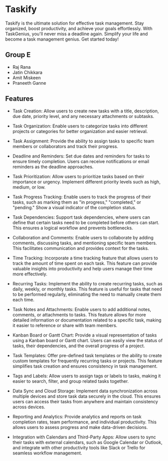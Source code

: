 # Taskify

Taskify is the ultimate solution for effective task management. Stay organized, boost productivity, and achieve your goals effortlessly. With TaskGenius, you'll never miss a deadline again. Simplify your life and become a task management genius. Get started today!

## Group E

- Raj Rana
- Jatin Chikkara
- Amit Miskeen
- Praneeth Ganne

## Features

- Task Creation: Allow users to create new tasks with a title, description, due date, priority level, and any necessary attachments or subtasks.

- Task Organization: Enable users to categorize tasks into different projects or categories for better organization and easier retrieval.

- Task Assignment: Provide the ability to assign tasks to specific team members or collaborators and track their progress.

- Deadline and Reminders: Set due dates and reminders for tasks to ensure timely completion. Users can receive notifications or email reminders as the deadline approaches.

- Task Prioritization: Allow users to prioritize tasks based on their importance or urgency. Implement different priority levels such as high, medium, or low.

- Task Progress Tracking: Enable users to track the progress of their tasks, such as marking them as "in progress," "completed," or "pending." Show a visual indicator of the completion status.

- Task Dependencies: Support task dependencies, where users can define that certain tasks need to be completed before others can start. This ensures a logical workflow and prevents bottlenecks.

- Collaboration and Comments: Enable users to collaborate by adding comments, discussing tasks, and mentioning specific team members. This facilitates communication and provides context for the tasks.

- Time Tracking: Incorporate a time tracking feature that allows users to track the amount of time spent on each task. This feature can provide valuable insights into productivity and help users manage their time more effectively.

- Recurring Tasks: Implement the ability to create recurring tasks, such as daily, weekly, or monthly tasks. This feature is useful for tasks that need to be performed regularly, eliminating the need to manually create them each time.

- Task Notes and Attachments: Enable users to add additional notes, comments, or attachments to tasks. This feature allows for more detailed information or documentation related to a specific task, making it easier to reference or share with team members.

- Kanban Board or Gantt Chart: Provide a visual representation of tasks using a Kanban board or Gantt chart. Users can easily view the status of tasks, their dependencies, and the overall progress of a project.

- Task Templates: Offer pre-defined task templates or the ability to create custom templates for frequently recurring tasks or projects. This feature simplifies task creation and ensures consistency in task management.

- Tags and Labels: Allow users to assign tags or labels to tasks, making it easier to search, filter, and group related tasks together.

- Data Sync and Cloud Storage: Implement data synchronization across multiple devices and store task data securely in the cloud. This ensures users can access their tasks from anywhere and maintain consistency across devices.

- Reporting and Analytics: Provide analytics and reports on task completion rates, team performance, and individual productivity. This allows users to assess progress and make data-driven decisions.

- Integration with Calendars and Third-Party Apps: Allow users to sync their tasks with external calendars, such as Google Calendar or Outlook, and integrate with other productivity tools like Slack or Trello for seamless workflow management.
